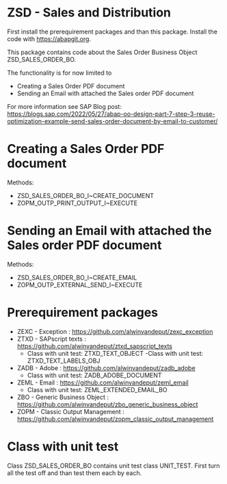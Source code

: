 # ZSD - Sales and Distribution
First install the prerequirement packages and than this package.
Install the code with https://abapgit.org.

This package contains code about the Sales Order Business Object ZSD_SALES_ORDER_BO.

The functionality is for now limited to
- Creating a Sales Order PDF document
- Sending an Email with attached the Sales order PDF document

For more information see SAP Blog post: 
https://blogs.sap.com/2022/05/27/abap-oo-design-part-7-step-3-reuse-optimization-example-send-sales-order-document-by-email-to-customer/

# Creating a Sales Order PDF document
Methods:
- ZSD_SALES_ORDER_BO_I~CREATE_DOCUMENT
- ZOPM_OUTP_PRINT_OUTPUT_I~EXECUTE

# Sending an Email with attached the Sales order PDF document
Methods:
- ZSD_SALES_ORDER_BO_I~CREATE_EMAIL
- ZOPM_OUTP_EXTERNAL_SEND_I~EXECUTE

# Prerequirement packages
- ZEXC - Exception : https://github.com/alwinvandeput/zexc_exception
- ZTXD - SAPscript texts : https://github.com/alwinvandeput/ztxd_sapscript_texts
  - Class with unit test: ZTXD_TEXT_OBJECT
  -Class with unit test:  ZTXD_TEXT_LABELS_OBJ
- ZADB - Adobe : https://github.com/alwinvandeput/zadb_adobe
  - Class with unit test: ZADB_ADOBE_DOCUMENT
- ZEML - Email : https://github.com/alwinvandeput/zeml_email
  - Class with unit test: ZEML_EXTENDED_EMAIL_BO
- ZBO  - Generic Business Object : https://github.com/alwinvandeput/zbo_generic_business_object
- ZOPM - Classic Output Management : https://github.com/alwinvandeput/zopm_classic_output_management

# Class with unit test
Class ZSD_SALES_ORDER_BO contains unit test class UNIT_TEST. First turn all the test off and than test them each by each.

